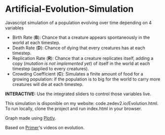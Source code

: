 # Artificial-Evolution-Simulation

Javascript simulation of a population evolving over time depending on 4 variables

- Birth Rate (**B**): Chance that a creature appears spontaneously in the world at each timestep.
- Death Rate (**D**): Chance of dying that every creatures has at each timestep.
- Replication Rate (**R**): Chance that a creature replicates itself, adding a copy (*mutation is not implemented yet*) of itself in the world at each timestep (applied to every creatures).
- Crowding Coefficient (**C**): Simulates a finite amount of food for a growing population: if the population is to big for the world to carry more creatures will die at each timestep.

**INTERACTIVE:** Use the integrated sliders to control those variables live.

This simulation is disponible on my website: code.zedev2.io/Evolution.html. To run locally, clone the project and run index.html in your browser.

Graph made using [Plotly](https://plot.ly/javascript/).

Based on [Primer](https://www.youtube.com/channel/UCKzJFdi57J53Vr_BkTfN3uQ)'s videos on evolution.
